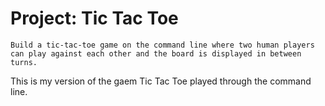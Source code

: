 # Project: Tic Tac Toe
```
Build a tic-tac-toe game on the command line where two human players can play against each other and the board is displayed in between turns.
```

This is my version of the gaem Tic Tac Toe played through the command line. 
